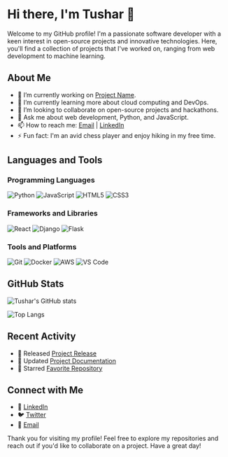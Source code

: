 # Hi there, I'm Tushar 👋

Welcome to my GitHub profile! I'm a passionate software developer with a keen interest in open-source projects and innovative technologies. Here, you'll find a collection of projects that I've worked on, ranging from web development to machine learning.

## About Me

- 🔭 I’m currently working on [Project Name](https://github.com/tushar-innovalabs/project-name).
- 🌱 I’m currently learning more about cloud computing and DevOps.
- 👯 I’m looking to collaborate on open-source projects and hackathons.
- 💬 Ask me about web development, Python, and JavaScript.
- 📫 How to reach me: [Email](mailto:your-email@example.com) | [LinkedIn](https://www.linkedin.com/in/tushar-innovalabs/)
- ⚡ Fun fact: I'm an avid chess player and enjoy hiking in my free time.

## Languages and Tools

### Programming Languages
![Python](https://img.shields.io/badge/-Python-3776AB?style=flat&logo=python&logoColor=white)
![JavaScript](https://img.shields.io/badge/-JavaScript-F7DF1E?style=flat&logo=javascript&logoColor=black)
![HTML5](https://img.shields.io/badge/-HTML5-E34F26?style=flat&logo=html5&logoColor=white)
![CSS3](https://img.shields.io/badge/-CSS3-1572B6?style=flat&logo=css3&logoColor=white)

### Frameworks and Libraries
![React](https://img.shields.io/badge/-React-61DAFB?style=flat&logo=react&logoColor=white)
![Django](https://img.shields.io/badge/-Django-092E20?style=flat&logo=django&logoColor=white)
![Flask](https://img.shields.io/badge/-Flask-000000?style=flat&logo=flask&logoColor=white)

### Tools and Platforms
![Git](https://img.shields.io/badge/-Git-F05032?style=flat&logo=git&logoColor=white)
![Docker](https://img.shields.io/badge/-Docker-2496ED?style=flat&logo=docker&logoColor=white)
![AWS](https://img.shields.io/badge/-AWS-232F3E?style=flat&logo=amazon-aws&logoColor=white)
![VS Code](https://img.shields.io/badge/-VS%20Code-007ACC?style=flat&logo=visual-studio-code&logoColor=white)

## GitHub Stats

![Tushar's GitHub stats](https://github-readme-stats.vercel.app/api?username=tushar-innovalabs&show_icons=true&theme=radical)

![Top Langs](https://github-readme-stats.vercel.app/api/top-langs/?username=tushar-innovalabs&layout=compact&theme=radical)

## Recent Activity

- 🚀 Released [Project Release](https://github.com/tushar-innovalabs/project-name/releases/tag/v1.0.0)
- 📝 Updated [Project Documentation](https://github.com/tushar-innovalabs/project-name/wiki)
- 🌟 Starred [Favorite Repository](https://github.com/favorite-repo)

## Connect with Me

- 💼 [LinkedIn](https://www.linkedin.com/in/tushar-innovalabs/)
- 🐦 [Twitter](https://twitter.com/tushar-innovalabs)
- 📧 [Email](mailto:your-email@example.com)

Thank you for visiting my profile! Feel free to explore my repositories and reach out if you'd like to collaborate on a project. Have a great day!
